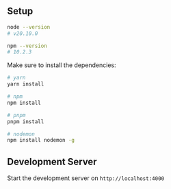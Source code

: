 ## Setup

```bash
node --version
# v20.10.0

npm --version
# 10.2.3
```

Make sure to install the dependencies:

```bash
# yarn
yarn install

# npm
npm install

# pnpm
pnpm install

# nodemon
npm install nodemon -g
```

## Development Server

Start the development server on `http://localhost:4000`

```bash

```
